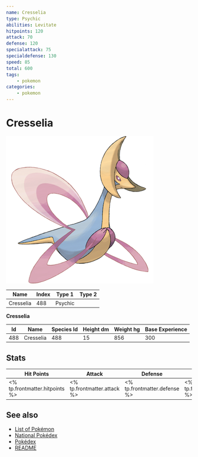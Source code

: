 ```yaml
---
name: Cresselia
type: Psychic
abilities: Levitate
hitpoints: 120
attack: 70
defense: 120
specialattack: 75
specialdefense: 130
speed: 85
total: 600
tags:
    - pokemon
categories:
    - pokemon
---
```


# Cresselia


![Cresselia](images/488.png)

| **Name** | **Index** | **Type 1** | **Type 2** |
|----|----|----|----|
| Cresselia | 488 | Psychic  |  |

**Cresselia** 




| **Id** | **Name** | **Species Id** | **Height dm** | **Weight hg** | **Base Experience** |
|--------|----------|----------------|------------|------------|---------------------|
| 488 | Cresselia | 488 | 15 | 856 | 300 |



## Stats

| **Hit Points** | **Attack** | **Defense** | **Special Attack** | **Special Defense** | **Speed** | **Total** |
|----------------|------------|-------------|--------------------|---------------------|-----------|-----------|
| <% tp.frontmatter.hitpoints %> | <% tp.frontmatter.attack %> | <% tp.frontmatter.defense %> | <% tp.frontmatter.specialattack %> | <% tp.frontmatter.specialdefense %> | <% tp.frontmatter.speed %> | <% tp.frontmatter.total %> |

## See also

- [List of Pokémon](../pokemon.md)
- [National Pokédex](../national_pokedex.md)
- [Pokédex](../pokedex.md)
- [README](../README.md)
